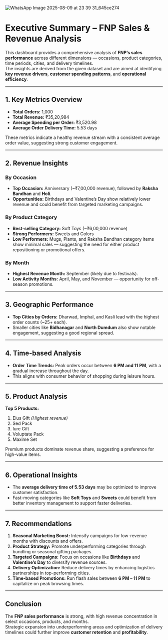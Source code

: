![WhatsApp Image 2025-08-09 at 23 39 31_645ce274](https://github.com/user-attachments/assets/2a560770-247d-4599-a67d-885a13ec6dac)

# Executive Summary – FNP Sales & Revenue Analysis

This dashboard provides a comprehensive analysis of **FNP’s sales performance** across different dimensions — occasions, product categories, time periods, cities, and delivery timelines.  
The insights are derived from the given dataset and are aimed at identifying **key revenue drivers**, **customer spending patterns**, and **operational efficiency**.

---

## 1. Key Metrics Overview
- **Total Orders:** 1,000  
- **Total Revenue:** ₹35,20,984  
- **Average Spending per Order:** ₹3,520.98  
- **Average Order Delivery Time:** 5.53 days  

These metrics indicate a healthy revenue stream with a consistent average order value, suggesting strong customer engagement.

---

## 2. Revenue Insights

### By Occasion
- **Top Occasion:** Anniversary (~₹7,00,000 revenue), followed by **Raksha Bandhan** and **Holi**.
- **Opportunities:** Birthdays and Valentine’s Day show relatively lower revenue and could benefit from targeted marketing campaigns.

### By Product Category
- **Best-selling Category:** Soft Toys (~₹6,00,000 revenue)  
- **Strong Performers:** Sweets and Colors  
- **Low Performers:** Mugs, Plants, and Raksha Bandhan category items show minimal sales — suggesting the need for either product repositioning or promotional offers.

### By Month
- **Highest Revenue Month:** September (likely due to festivals).  
- **Low Activity Months:** April, May, and November — opportunity for off-season promotions.

---

## 3. Geographic Performance
- **Top Cities by Orders:** Dharwad, Imphal, and Kasli lead with the highest order counts (~25+ each).
- Smaller cities like **Bidhanagar** and **North Dumdum** also show notable engagement, suggesting a good regional spread.

---

## 4. Time-based Analysis
- **Order Time Trends:** Peak orders occur between **6 PM and 11 PM**, with a gradual increase throughout the day.  
- This aligns with consumer behavior of shopping during leisure hours.

---

## 5. Product Analysis
**Top 5 Products:**
1. Eius Gift *(Highest revenue)*
2. Sed Pack
3. Iure Gift
4. Voluptate Pack
5. Maxime Set  

Premium products dominate revenue share, suggesting a preference for high-value items.

---

## 6. Operational Insights
- The **average delivery time of 5.53 days** may be optimized to improve customer satisfaction.  
- Fast-moving categories like **Soft Toys** and **Sweets** could benefit from better inventory management to support faster deliveries.

---

## 7. Recommendations
1. **Seasonal Marketing Boost:** Intensify campaigns for low-revenue months with discounts and offers.  
2. **Product Strategy:** Promote underperforming categories through bundling or seasonal gifting packages.  
3. **Targeted Campaigns:** Focus on occasions like **Birthdays** and **Valentine’s Day** to diversify revenue sources.  
4. **Delivery Optimization:** Reduce delivery times by enhancing logistics partnerships in top-performing cities.  
5. **Time-based Promotions:** Run flash sales between **6 PM – 11 PM** to capitalize on peak browsing times.

---

## Conclusion
The **FNP sales performance** is strong, with high revenue concentration in select occasions, products, and months.  
Strategic expansion into underperforming areas and optimization of delivery timelines could further improve **customer retention** and **profitability**.


